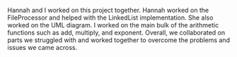 Hannah and I worked on this project together.
Hannah worked on the FileProcessor and helped with the LinkedList implementation. She also worked on the UML diagram.
I worked on the main bulk of the arithmetic functions such as add, multiply, and exponent.
Overall, we collaborated on parts we struggled with and worked together to overcome the problems and issues we came across.